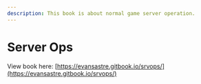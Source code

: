 ```yaml
---
description: This book is about normal game server operation.
---
```


# Server Ops

View book here: [https://evansastre.gitbook.io/srvops/](https://evansastre.gitbook.io/srvops/)

